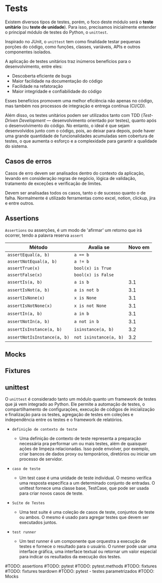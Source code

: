 # Tests
Existem diversos tipos de testes, porém, o foco deste módulo será o **teste unitário** (ou **teste de unidade**). Para isso, precisamos inicialmente entender o principal módulo de testes do Python, o `unittest`.

Inspirado no JUnit, o `unittest` tem como finalidade testar pequenas porções do código, como funções, classes, variáveis, APIs e outros componentes isolados.

A aplicação de testes unitários traz inúmeros benefícios para o desenvolvimento, entre eles:

- Descoberta eficiente de bugs
- Maior facilidade na documentação do código
- Facilidade na refatoração
- Maior integridade e confiabilidade do código

Esses benefícios promovem uma melhor eficiência não apenas no código, mas também nos processos de integração e entrega contínua (CI/CD).

Além disso, os testes unitários podem ser utilizados tanto com TDD (*Test-Driven Development* — desenvolvimento orientado por testes), quanto após o desenvolvimento do código. No entanto, o ideal é que sejam desenvolvidos junto com o código, pois, ao deixar para depois, pode haver uma grande quantidade de funcionalidades acumuladas sem cobertura de testes, o que aumenta o esforço e a complexidade para garantir a qualidade do sistema.

## Casos de erros
Casos de erro devem ser analisados dentro do contexto da aplicação, levando em consideração regras de negócio, lógica de validação, tratamento de exceções e verificação de limites.

Devem ser analisadas todos os casos, tanto o de sucesso quanto o de falha. Normalmente é utilizado ferramentas como excel, notion, clickup, jira e entre outros.

## Assertions
`Assertions` ou asserções, é um modo de 'afirmar' um retorno que irá ocorrer, tendo a palavra reserva `assert`

| Método                          | Avalia se                   | Novo em |
|--------------------------------|-----------------------------|---------|
| `assertEqual(a, b)`            | `a == b`                    |         |
| `assertNotEqual(a, b)`         | `a != b`                    |         |
| `assertTrue(x)`                | `bool(x) is True`           |         |
| `assertFalse(x)`               | `bool(x) is False`          |         |
| `assertIs(a, b)`               | `a is b`                    | 3.1     |
| `assertIsNot(a, b)`            | `a is not b`                | 3.1     |
| `assertIsNone(x)`              | `x is None`                 | 3.1     |
| `assertIsNotNone(x)`           | `x is not None`             | 3.1     |
| `assertIn(a, b)`               | `a in b`                    | 3.1     |
| `assertNotIn(a, b)`            | `a not in b`                | 3.1     |
| `assertIsInstance(a, b)`       | `isinstance(a, b)`          | 3.2     |
| `assertNotIsInstance(a, b)`    | `not isinstance(a, b)`      | 3.2     |


## Mocks

## Fixtures

## unittest
O `unittest` é considerado tanto um módulo quanto um framework de testes que já vem integrado ao Python. Ele permite a automação de testes, o compartilhamento de configurações, execução de códigos de inicialização e finalização para os testes, agregação de testes em coleções e independência entre os testes e o framework de relatórios.

- `definição de contexto de teste`
    - Uma definição de contexto de teste representa a preparação necessária pra performar um ou mais testes, além de quaisquer ações de limpeza relacionadas. Isso pode envolver, por exemplo, criar bancos de dados proxy ou temporários, diretórios ou iniciar um processo de servidor.

- `caso de teste`
    - Um test case é uma unidade de teste individual. O mesmo verifica uma resposta específica a um determinado conjunto de entradas. O unittest fornece uma classe base, TestCase, que pode ser usada para criar novos casos de teste.

- `Suíte de Testes`
    - Uma test suite é uma coleção de casos de teste, conjuntos de teste ou ambos. O mesmo é usado para agregar testes que devem ser executados juntos.

- `test runner`
    - Um test runner é um componente que orquestra a execução de testes e fornece o resultado para o usuário. O runner pode usar uma interface gráfica, uma interface textual ou retornar um valor especial para indicar os resultados da execução dos testes.



#TODO: assertions
#TODO: pytest
#TODO: pytest.methods
#TODO: fixtures
#TODO: fixtures teardown
#TODO: pytest - testes parametrizados
#TODO: Mocks

